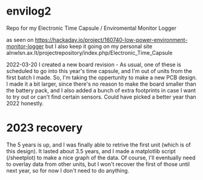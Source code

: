 # envilog2
Repo for my Electronic Time Capsule / Enviromental Monitor Logger

as seen on https://hackaday.io/project/160740-low-power-environment-monitor-logger
but I also keep it going on my personal site alnwlsn.ax.lt/projectrepository/index.php/Electronic_Time_Capsule


2022-03-20
I created a new board revision - As usual, one of these is scheduled to go into this year's time capsule, and I'm out of units from the first batch I made. So, I'm taking the oppertunity to make a new PCB design. I made it a bit larger, since there's no reason to make the board smaller than the battery pack, and I also added a bunch of extra footprints in case I want to try out or can't find certain sensors. Could have picked a better year than 2022 honestly.



# 2023 recovery
The 5 years is up, and I was finally able to retrive the first unit (which is of this design). It lasted about 3.5 years, and I made a matplotlib script (/sheetplot) to make a nice graph of the data. Of course, I'll eventually need to overlay data from other units, but I won't recover the first of those until next year, so for now I don't need to do anything.
